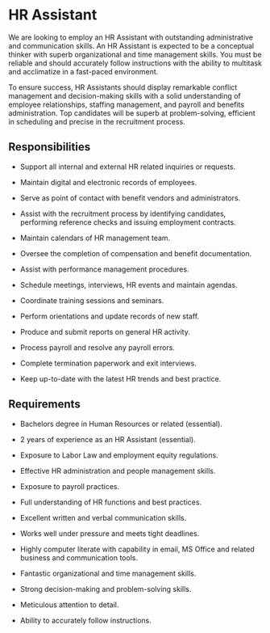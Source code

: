 # HR Assistant

We are looking to employ an HR Assistant with outstanding administrative and communication skills. An HR Assistant is expected to be a conceptual thinker with superb organizational and time management skills. You must be reliable and should accurately follow instructions with the ability to multitask and acclimatize in a fast-paced environment.

To ensure success, HR Assistants should display remarkable conflict management and decision-making skills with a solid understanding of employee relationships, staffing management, and payroll and benefits administration. Top candidates will be superb at problem-solving, efficient in scheduling and precise in the recruitment process.

## Responsibilities

* Support all internal and external HR related inquiries or requests.

* Maintain digital and electronic records of employees.

* Serve as point of contact with benefit vendors and administrators.

* Assist with the recruitment process by identifying candidates, performing reference checks and issuing employment contracts.

* Maintain calendars of HR management team.

* Oversee the completion of compensation and benefit documentation.

* Assist with performance management procedures.

* Schedule meetings, interviews, HR events and maintain agendas.

* Coordinate training sessions and seminars.

* Perform orientations and update records of new staff.

* Produce and submit reports on general HR activity.

* Process payroll and resolve any payroll errors.

* Complete termination paperwork and exit interviews.

* Keep up-to-date with the latest HR trends and best practice.

## Requirements

* Bachelors degree in Human Resources or related (essential).

* 2 years of experience as an HR Assistant (essential).

* Exposure to Labor Law and employment equity regulations.

* Effective HR administration and people management skills.

* Exposure to payroll practices.

* Full understanding of HR functions and best practices.

* Excellent written and verbal communication skills.

* Works well under pressure and meets tight deadlines.

* Highly computer literate with capability in email, MS Office and related business and communication tools.

* Fantastic organizational and time management skills.

* Strong decision-making and problem-solving skills.

* Meticulous attention to detail.

* Ability to accurately follow instructions.

